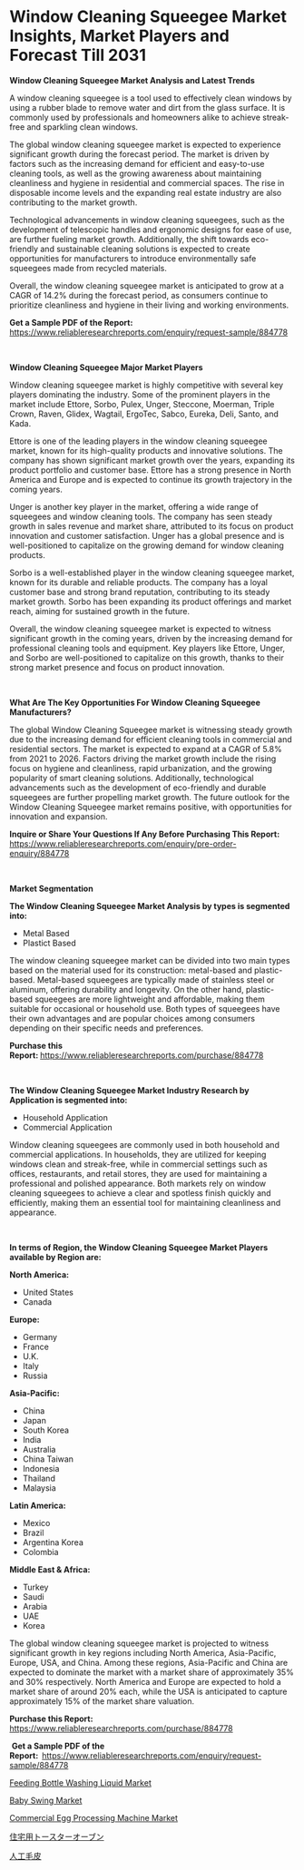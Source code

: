 <p><h1>Window Cleaning Squeegee Market Insights, Market Players and Forecast Till 2031</h1></p><p><strong>Window Cleaning Squeegee Market Analysis and Latest Trends</strong></p>
<p><p>A window cleaning squeegee is a tool used to effectively clean windows by using a rubber blade to remove water and dirt from the glass surface. It is commonly used by professionals and homeowners alike to achieve streak-free and sparkling clean windows.</p><p>The global window cleaning squeegee market is expected to experience significant growth during the forecast period. The market is driven by factors such as the increasing demand for efficient and easy-to-use cleaning tools, as well as the growing awareness about maintaining cleanliness and hygiene in residential and commercial spaces. The rise in disposable income levels and the expanding real estate industry are also contributing to the market growth.</p><p>Technological advancements in window cleaning squeegees, such as the development of telescopic handles and ergonomic designs for ease of use, are further fueling market growth. Additionally, the shift towards eco-friendly and sustainable cleaning solutions is expected to create opportunities for manufacturers to introduce environmentally safe squeegees made from recycled materials.</p><p>Overall, the window cleaning squeegee market is anticipated to grow at a CAGR of 14.2% during the forecast period, as consumers continue to prioritize cleanliness and hygiene in their living and working environments.</p></p>
<p><strong>Get a Sample PDF of the Report:&nbsp;</strong> <a href="https://www.reliableresearchreports.com/enquiry/request-sample/884778">https://www.reliableresearchreports.com/enquiry/request-sample/884778</a></p>
<p>&nbsp;</p>
<p><strong>Window Cleaning Squeegee Major Market Players</strong></p>
<p><p>Window cleaning squeegee market is highly competitive with several key players dominating the industry. Some of the prominent players in the market include Ettore, Sorbo, Pulex, Unger, Steccone, Moerman, Triple Crown, Raven, Glidex, Wagtail, ErgoTec, Sabco, Eureka, Deli, Santo, and Kada.</p><p>Ettore is one of the leading players in the window cleaning squeegee market, known for its high-quality products and innovative solutions. The company has shown significant market growth over the years, expanding its product portfolio and customer base. Ettore has a strong presence in North America and Europe and is expected to continue its growth trajectory in the coming years.</p><p>Unger is another key player in the market, offering a wide range of squeegees and window cleaning tools. The company has seen steady growth in sales revenue and market share, attributed to its focus on product innovation and customer satisfaction. Unger has a global presence and is well-positioned to capitalize on the growing demand for window cleaning products.</p><p>Sorbo is a well-established player in the window cleaning squeegee market, known for its durable and reliable products. The company has a loyal customer base and strong brand reputation, contributing to its steady market growth. Sorbo has been expanding its product offerings and market reach, aiming for sustained growth in the future.</p><p>Overall, the window cleaning squeegee market is expected to witness significant growth in the coming years, driven by the increasing demand for professional cleaning tools and equipment. Key players like Ettore, Unger, and Sorbo are well-positioned to capitalize on this growth, thanks to their strong market presence and focus on product innovation.</p></p>
<p>&nbsp;</p>
<p><strong>What Are The Key Opportunities For Window Cleaning Squeegee Manufacturers?</strong></p>
<p><p>The global Window Cleaning Squeegee market is witnessing steady growth due to the increasing demand for efficient cleaning tools in commercial and residential sectors. The market is expected to expand at a CAGR of 5.8% from 2021 to 2026. Factors driving the market growth include the rising focus on hygiene and cleanliness, rapid urbanization, and the growing popularity of smart cleaning solutions. Additionally, technological advancements such as the development of eco-friendly and durable squeegees are further propelling market growth. The future outlook for the Window Cleaning Squeegee market remains positive, with opportunities for innovation and expansion.</p></p>
<p><strong>Inquire or Share Your Questions If Any Before Purchasing This Report:</strong> <a href="https://www.reliableresearchreports.com/enquiry/pre-order-enquiry/884778">https://www.reliableresearchreports.com/enquiry/pre-order-enquiry/884778</a></p>
<p>&nbsp;</p>
<p><strong>Market Segmentation</strong></p>
<p><strong>The Window Cleaning Squeegee Market Analysis by types is segmented into:</strong></p>
<p><ul><li>Metal Based</li><li>Plastict Based</li></ul></p>
<p><p>The window cleaning squeegee market can be divided into two main types based on the material used for its construction: metal-based and plastic-based. Metal-based squeegees are typically made of stainless steel or aluminum, offering durability and longevity. On the other hand, plastic-based squeegees are more lightweight and affordable, making them suitable for occasional or household use. Both types of squeegees have their own advantages and are popular choices among consumers depending on their specific needs and preferences.</p></p>
<p><strong>Purchase this Report:&nbsp;</strong><a href="https://www.reliableresearchreports.com/purchase/884778">https://www.reliableresearchreports.com/purchase/884778</a></p>
<p>&nbsp;</p>
<p><strong>The Window Cleaning Squeegee Market Industry Research by Application is segmented into:</strong></p>
<p><ul><li>Household Application</li><li>Commercial Application</li></ul></p>
<p><p>Window cleaning squeegees are commonly used in both household and commercial applications. In households, they are utilized for keeping windows clean and streak-free, while in commercial settings such as offices, restaurants, and retail stores, they are used for maintaining a professional and polished appearance. Both markets rely on window cleaning squeegees to achieve a clear and spotless finish quickly and efficiently, making them an essential tool for maintaining cleanliness and appearance.</p></p>
<p>&nbsp;</p>
<p><strong>In terms of Region, the Window Cleaning Squeegee Market Players available by Region are:</strong></p>
<p>
    <p> <strong> North America: </strong>
        <ul>
            <li>United States</li>
            <li>Canada</li>
        </ul>
        </p> 
    <p> <strong> Europe: </strong>
        <ul>
            <li>Germany</li>
            <li>France</li>
            <li>U.K.</li>
            <li>Italy</li>
            <li>Russia</li>
        </ul>
        </p> 
    <p> <strong> Asia-Pacific: </strong>
        <ul>
            <li>China</li>
            <li>Japan</li>
            <li>South Korea</li>
            <li>India</li>
            <li>Australia</li>
            <li>China Taiwan</li>
            <li>Indonesia</li>
            <li>Thailand</li>
            <li>Malaysia</li>
        </ul>
        </p> 
    <p> <strong> Latin America: </strong>
        <ul>
            <li>Mexico</li>
            <li>Brazil</li>
            <li>Argentina Korea</li>
            <li>Colombia</li>
        </ul>
        </p> 
    <p> <strong> Middle East & Africa: </strong>
        <ul>
            <li>Turkey</li>
            <li>Saudi</li>
            <li>Arabia</li>
            <li>UAE</li>
            <li>Korea</li>
        </ul>
    </p>
    </p>
<p><p>The global window cleaning squeegee market is projected to witness significant growth in key regions including North America, Asia-Pacific, Europe, USA, and China. Among these regions, Asia-Pacific and China are expected to dominate the market with a market share of approximately 35% and 30% respectively. North America and Europe are expected to hold a market share of around 20% each, while the USA is anticipated to capture approximately 15% of the market share valuation.</p></p>
<p><strong>Purchase this Report: </strong><a href="https://www.reliableresearchreports.com/purchase/884778">https://www.reliableresearchreports.com/purchase/884778</a></p>
<p>&nbsp;<strong>Get a Sample PDF of the Report:&nbsp;&nbsp;</strong><a href="https://www.reliableresearchreports.com/enquiry/request-sample/884778">https://www.reliableresearchreports.com/enquiry/request-sample/884778</a></p>
<p><strong></strong></p>
<p><p><a href="https://github.com/Chiragrp22/Market-Research-Report-List-3/blob/main/feeding-bottle-washing-liquid-market.md">Feeding Bottle Washing Liquid Market</a></p><p><a href="https://github.com/derrinmiltonellis35gcl/Market-Research-Report-List-1/blob/main/baby-swing-market.md">Baby Swing Market</a></p><p><a href="https://issuu.com/reportprime-2/docs/commercial-egg-processing-machine-market-size-2030">Commercial Egg Processing Machine Market</a></p><p><a href="https://github.com/hwbcz413288296/Market-Research-Report-List-1/blob/main/92158233279.md">住宅用トースターオーブン</a></p><p><a href="https://github.com/efcvopdgkdx128/Market-Research-Report-List-1/blob/main/74003283278.md">人工毛皮</a></p></p>